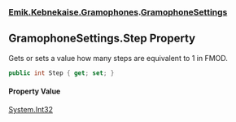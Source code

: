 ### [Emik.Kebnekaise.Gramophones](Emik.Kebnekaise.Gramophones.md 'Emik.Kebnekaise.Gramophones').[GramophoneSettings](GramophoneSettings.md 'Emik.Kebnekaise.Gramophones.GramophoneSettings')

## GramophoneSettings.Step Property

Gets or sets a value how many steps are equivalent to 1 in FMOD.

```csharp
public int Step { get; set; }
```

#### Property Value
[System.Int32](https://docs.microsoft.com/en-us/dotnet/api/System.Int32 'System.Int32')